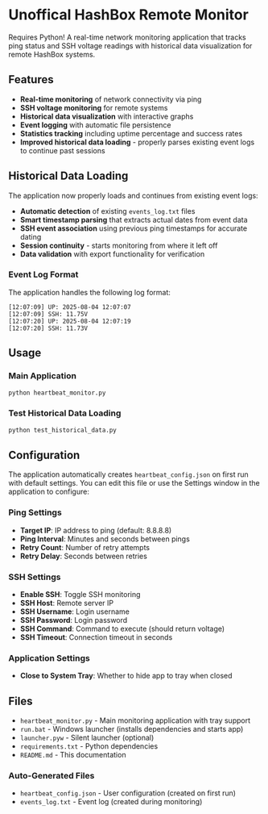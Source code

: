 # Unoffical HashBox Remote Monitor
Requires Python!
A real-time network monitoring application that tracks ping status and SSH voltage readings with historical data visualization for remote HashBox systems.

## Features

- **Real-time monitoring** of network connectivity via ping
- **SSH voltage monitoring** for remote systems
- **Historical data visualization** with interactive graphs
- **Event logging** with automatic file persistence
- **Statistics tracking** including uptime percentage and success rates
- **Improved historical data loading** - properly parses existing event logs to continue past sessions

## Historical Data Loading

The application now properly loads and continues from existing event logs:

- **Automatic detection** of existing `events_log.txt` files
- **Smart timestamp parsing** that extracts actual dates from event data
- **SSH event association** using previous ping timestamps for accurate dating
- **Session continuity** - starts monitoring from where it left off
- **Data validation** with export functionality for verification

### Event Log Format

The application handles the following log format:
```
[12:07:09] UP: 2025-08-04 12:07:07
[12:07:09] SSH: 11.75V
[12:07:20] UP: 2025-08-04 12:07:19
[12:07:20] SSH: 11.73V
```

## Usage

### Main Application
```bash
python heartbeat_monitor.py
```

### Test Historical Data Loading
```bash
python test_historical_data.py
```

## Configuration

The application automatically creates `heartbeat_config.json` on first run with default settings. You can edit this file or use the Settings window in the application to configure:

### Ping Settings
- **Target IP**: IP address to ping (default: 8.8.8.8)
- **Ping Interval**: Minutes and seconds between pings
- **Retry Count**: Number of retry attempts
- **Retry Delay**: Seconds between retries

### SSH Settings
- **Enable SSH**: Toggle SSH monitoring
- **SSH Host**: Remote server IP
- **SSH Username**: Login username
- **SSH Password**: Login password
- **SSH Command**: Command to execute (should return voltage)
- **SSH Timeout**: Connection timeout in seconds

### Application Settings
- **Close to System Tray**: Whether to hide app to tray when closed

## Files

- `heartbeat_monitor.py` - Main monitoring application with tray support
- `run.bat` - Windows launcher (installs dependencies and starts app)
- `launcher.pyw` - Silent launcher (optional)
- `requirements.txt` - Python dependencies
- `README.md` - This documentation

### Auto-Generated Files
- `heartbeat_config.json` - User configuration (created on first run)
- `events_log.txt` - Event log (created during monitoring) 
